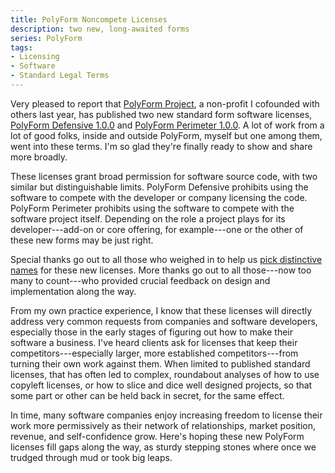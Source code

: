 ```yaml
---
title: PolyForm Noncompete Licenses
description: two new, long-awaited forms
series: PolyForm
tags:
- Licensing
- Software
- Standard Legal Terms
---
```


Very pleased to report that [PolyForm Project](https://polyformproject.org), a non-profit I cofounded with others last year, has published two new standard form software licenses, [PolyForm Defensive 1.0.0](https://polyformproject.org/licenses/defensive-licenses/1.0.0/) and [PolyForm Perimeter 1.0.0](https://polyformproject.org/licenses/perimeter/1.0.0/).  A lot of work from a lot of good folks, inside and outside PolyForm, myself but one among them, went into these terms.  I'm so glad they're finally ready to show and share more broadly.

These licenses grant broad permission for software source code, with two similar but distinguishable limits.  PolyForm Defensive prohibits using the software to compete with the developer or company licensing the code.  PolyForm Perimeter prohibits using the software to compete with the software project itself.  Depending on the role a project plays for its developer---add-on or core offering, for example---one or the other of these new forms may be just right.

Special thanks go out to all those who weighed in to help us [pick distinctive names](https://writing.kemitchell.com/2020/04/04/Polyform-Noncompete-Licenses.html) for these new licenses. More thanks go out to all those---now too many to count---who provided crucial feedback on design and implementation along the way.

From my own practice experience, I know that these licenses will directly address very common requests from companies and software developers, especially those in the early stages of figuring out how to make their software a business.  I've heard clients ask for licenses that keep their competitors---especially larger, more established competitors---from turning their own work against them.  When limited to published standard licenses, that has often led to complex, roundabout analyses of how to use copyleft licenses, or how to slice and dice well designed projects, so that some part or other can be held back in secret, for the same effect.

In time, many software companies enjoy increasing freedom to license their work more permissively as their network of relationships, market position, revenue, and self-confidence grow.  Here's hoping these new PolyForm licenses fill gaps along the way, as sturdy stepping stones where once we trudged through mud or took big leaps.
